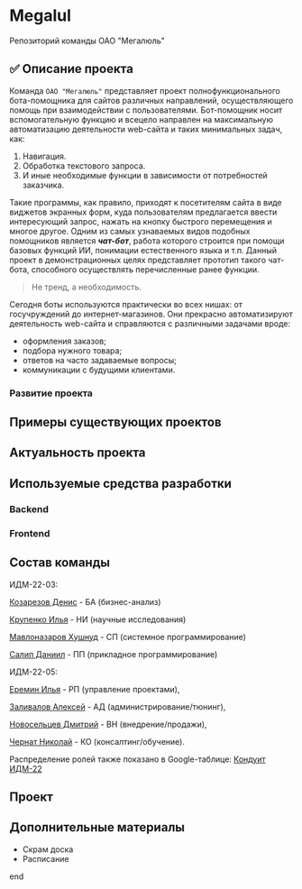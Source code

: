 # Megalul
Репозиторий команды ОАО "Мегалюль"
## :white_check_mark: Описание проекта

Команда `ОАО "Мегалюль"` представляет проект полнофункционального бота-помощника для сайтов различных направлений, осуществляющего помощь при
взаимодействии с пользователями. Бот-помощник носит вспомогательную функцию и всецело направлен на максимальную автоматизацию деятельности web-сайта и
таких минимальных задач, как:
1. Навигация.
2. Обработка текстового запроса.
3. И иные необходимые функции в зависимости от потребностей заказчика.

Такие программы, как правило, приходят к посетителям сайта в виде виджетов экранных форм, куда пользователям предлагается ввести интересующий запрос, нажать на кнопку
быстрого перемещения и многое другое. Одним из самых узнаваемых видов подобных помощников является ***чат-бот***, работа которого строится при помощи базовых функций
ИИ, понимации естественного языка и т.п. Данный проект в демонстрационных целях представляет прототип такого чат-бота, способного осуществлять перечисленные ранее функции.

> Не тренд, а необходимость.

Сегодня боты используются практически во всех нишах: от госучруждений до интернет-магазинов. Они прекрасно автоматизируют деятельность web-сайта и справляются с различными задачами вроде:
* оформления заказов;
* подбора нужного товара;
* ответов на часто задаваемые вопросы;
* коммуникации с будущими клиентами.

### Развитие проекта
## Примеры существующих проектов
## Актуальность проекта
## Используемые средства разработки
### Backend
### Frontend
## Состав команды
ИДМ-22-03:

[Козарезов Денис](https://github.com/DenisKozarezov) - БА (бизнес-анализ)

[Крупенко Илья](https://github.com/Kolyamba2007) - НИ (научные исследования)

[Мавлоназаров Хушнуд](https://github.com/Raime-34) - СП (системное программирование)

[Салип Даниил](https://github.com/Welpodron) - ПП (прикладное программирование)

ИДМ-22-05:

[Еремин Илья](https://github.com/lulu2kan) - РП (управление проектами),

[Заливалов Алексей](https://github.com/AlekseyGitPub) - АД (администрирование/тюнинг),

[Новосельцев Дмитрий](https://github.com/SuperEjik) - ВН (внедрение/продажи),

[Чернат Николай](https://github.com/DivineLoggika) - КО (консалтинг/обучение).


Распределение ролей также показано в Google-таблице: [Кондуит ИДМ-22](https://docs.google.com/spreadsheets/d/1ypxgDUpNsaAK5PH90dTfGKdtDnWaeEDWfupEbDokN6A/edit#gid=1891559469)
## Проект
## Дополнительные материалы
* Скрам доска
* Расписание

end
